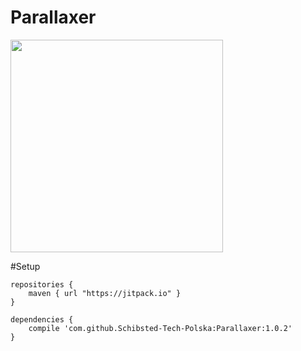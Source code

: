 # Parallaxer

<img src="http://g.recordit.co/ToQhMQT6d9.gif" height="340" />

#Setup
```
repositories {
    maven { url "https://jitpack.io" }
}
    
dependencies {
    compile 'com.github.Schibsted-Tech-Polska:Parallaxer:1.0.2'
}
```
